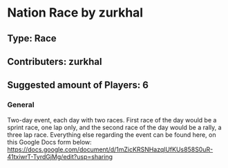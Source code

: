 # Nation Race by zurkhal

## Type: Race

## Contributers: zurkhal

## Suggested amount of Players: 6

### General
Two-day event, each day with two races. First race of the day would be a sprint race, one lap only, and the second race of the day would be a rally, 
a three lap race. Everything else regarding the event can be found here, on this Google Docs form below: <br>
https://docs.google.com/document/d/1mZicKRSNHazqlUfKUs858S0uR-41txiwrT-TyrdGjMg/edit?usp=sharing